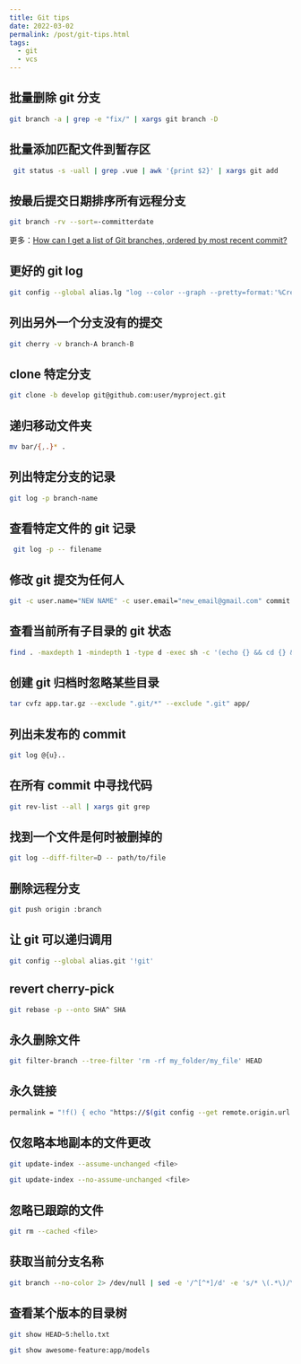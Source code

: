 ```yaml
---
title: Git tips
date: 2022-03-02
permalink: /post/git-tips.html
tags: 
  - git
  - vcs
---
```


## 批量删除 git 分支

```bash
git branch -a | grep -e "fix/" | xargs git branch -D
```

## 批量添加匹配文件到暂存区

```bash
 git status -s -uall | grep .vue | awk '{print $2}' | xargs git add
```

## 按最后提交日期排序所有远程分支

```bash
git branch -rv --sort=-committerdate
```

更多：[How can I get a list of Git branches, ordered by most recent commit?](https://stackoverflow.com/questions/5188320/how-can-i-get-a-list-of-git-branches-ordered-by-most-recent-commit)

## 更好的 git log

```bash
git config --global alias.lg "log --color --graph --pretty=format:'%Cred%h%Creset -%C(yellow)%d%Creset %s %Cgreen(%cr) %C(bold blue)<%an>%Creset' --abbrev-commit"
```

## 列出另外一个分支没有的提交

```bash
git cherry -v branch-A branch-B
```

## clone 特定分支

```bash
git clone -b develop git@github.com:user/myproject.git
```

## 递归移动文件夹

```bash
mv bar/{,.}* .
```

## 列出特定分支的记录

```bash
git log -p branch-name
```

## 查看特定文件的 git 记录

```bash
 git log -p -- filename
```

## 修改 git 提交为任何人

```bash
git -c user.name="NEW NAME" -c user.email="new_email@gmail.com" commit --amend --date="Tue Nov 20 03:00 2018 +0100" --author="NEW NAME <new_email@gmail.com>"
```

## 查看当前所有子目录的 git 状态

```bash
find . -maxdepth 1 -mindepth 1 -type d -exec sh -c '(echo {} && cd {} && git status -s && echo)' \\;
```

## 创建 git 归档时忽略某些目录

```bash
tar cvfz app.tar.gz --exclude ".git/*" --exclude ".git" app/
```

## 列出未发布的 commit

```bash
git log @{u}..
```

## 在所有 commit 中寻找代码

```bash
git rev-list --all | xargs git grep
```

## 找到一个文件是何时被删掉的

```bash
git log --diff-filter=D -- path/to/file
```

## 删除远程分支

```bash
git push origin :branch
```

## 让 git 可以递归调用

```bash
git config --global alias.git '!git'
```

## revert cherry-pick

```bash
git rebase -p --onto SHA^ SHA
```

## 永久删除文件

```bash
git filter-branch --tree-filter 'rm -rf my_folder/my_file' HEAD
```

## 永久链接

```bash
permalink = "!f() { echo "https://$(git config --get remote.origin.url | grep --color=never -o -E 'github.com[:/][^\\.]+' | sed s/\\:/\\\\//)/commit/$(git rev-parse @{u})"; }; open $(f)"
```

## 仅忽略本地副本的文件更改

```bash
git update-index --assume-unchanged <file>

git update-index --no-assume-unchanged <file>
```

## 忽略已跟踪的文件

```bash
git rm --cached <file>
```

## 获取当前分支名称

```bash
git branch --no-color 2> /dev/null | sed -e '/^[^*]/d' -e 's/* \(.*\)/\1/'
```

## 查看某个版本的目录树

```bash
git show HEAD~5:hello.txt

git show awesome-feature:app/models
```
